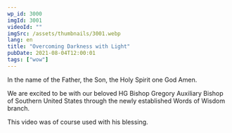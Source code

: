 ```yaml
---
wp_id: 3000
imgId: 3001
videoId: ""
imgSrc: /assets/thumbnails/3001.webp
lang: en
title: "Overcoming Darkness with Light"
pubDate: 2021-08-04T12:00:01
tags: ["wow"]
---
```


<!-- page: 6 -->

<p>In the name of the Father, the Son, the Holy Spirit one God Amen.</p>
<p>We are excited to be with our beloved HG Bishop Gregory Auxiliary Bishop of Southern United States through the newly established Words of Wisdom branch.</p>
<p>This video was of course used with his blessing.</p>
<p>&nbsp;</p>
